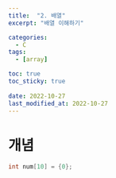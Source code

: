 ```yaml
---
title:  "2. 배열"
excerpt: "배열 이해하기"

categories:
  - C
tags:
  - [array]

toc: true
toc_sticky: true
 
date: 2022-10-27
last_modified_at: 2022-10-27
---
```


# 개념  
```c  
int num[10] = {0};
```  
